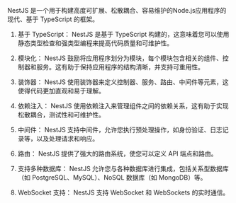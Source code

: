 NestJS 是一个用于构建高度可扩展、松散耦合、容易维护的Node.js应用程序的现代、基于 TypeScript 的框架。

1. 基于 TypeScript： NestJS 是基于 TypeScript 构建的，这意味着您可以使用静态类型检查和强类型编程来提高代码质量和可维护性。

2. 模块化： NestJS 鼓励将应用程序划分为模块，每个模块包含相关的组件、控制器和服务。这有助于保持应用程序的结构清晰，并支持可重用性。

3. 装饰器： NestJS 使用装饰器来定义控制器、服务、路由、中间件等元素，这使得代码更加直观和易于理解。

4. 依赖注入： NestJS 使用依赖注入来管理组件之间的依赖关系，这有助于实现松散耦合，测试性和可维护性。

5. 中间件： NestJS 支持中间件，允许您执行预处理操作，如身份验证、日志记录等，以及处理请求和响应。

6. 路由： NestJS 提供了强大的路由系统，使您可以定义 API 端点和路由。

7. 支持多种数据库： NestJS 允许您与各种数据库进行集成，包括关系型数据库（如 PostgreSQL、MySQL）、NoSQL 数据库（如 MongoDB）等。

8. WebSocket 支持： NestJS 支持 WebSocket 和 WebSockets 的实时通信。